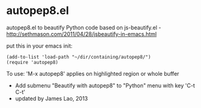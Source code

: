 autopep8.el
===========

autopep8.el to beautify Python code
based on js-beautify.el - http://sethmason.com/2011/04/28/jsbeautify-in-emacs.html

put this in your emacs init:

    (add-to-list 'load-path "~/dir/containing/autopep8/")
    (require 'autopep8)

To use:
'M-x autopep8' applies on highlighted region or whole buffer


- Add submenu "Beautify with autopep8" to "Python" menu with key 'C-t C-t'
- updated by James Lao, 2013
